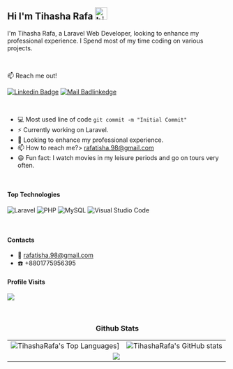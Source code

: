 ## Hi I'm Tihasha Rafa <img src="https://user-images.githubusercontent.com/1303154/88677602-1635ba80-d120-11ea-84d8-d263ba5fc3c0.gif" width="28px" height="28px" alt="hi">

<!-- <div id="header" align="center">
  <img src="https://media.giphy.com/media/M9gbBd9nbDrOTu1Mqx/giphy.gif" width="100"/>
</div> -->

I'm Tihasha Rafa, a Laravel Web Developer, looking to enhance my professional experience. I Spend most of my time coding on various projects.

<br />

:mailbox: Reach me out!

[![Linkedin Badge](https://img.shields.io/badge/-TihashaRafa-0e76a8?style=flat&labelColor=0e76a8&logo=linkedin&logoColor=white)](https://www.linkedin.com/in/tihasha-rafa/) [![Mail Badlinkedge](https://img.shields.io/badge/-TihashaRafa-c0392b?style=flat&labelColor=c0392b&logo=gmail&logoColor=white)](mailto:rafatisha.98@gmail.com)

<br />

- :computer: Most used line of code `git commit -m "Initial Commit"`
- ⚡ Currently working on Laravel.
- 🔭 Looking to enhance my professional experience.
- 📫 How to reach me?> rafatisha.98@gmail.com
- 😄 Fun fact: I watch movies in my leisure periods and go on tours very often.

<br />

#### Top Technologies

<!-- TODO: Make technologies links takes you to repositories -->

![Laravel](https://img.shields.io/badge/laravel-%23FF2D20.svg?style=for-the-badge&logo=laravel&logoColor=white) ![PHP](https://img.shields.io/badge/php-%23777BB4.svg?style=for-the-badge&logo=php&logoColor=white) ![MySQL](https://img.shields.io/badge/mysql-%2300f.svg?style=for-the-badge&logo=mysql&logoColor=white) ![Visual Studio Code](https://img.shields.io/badge/Visual%20Studio%20Code-0078d7.svg?style=for-the-badge&logo=visual-studio-code&logoColor=white)

<br />

#### Contacts
- :email: rafatisha.98@gmail.com
- :phone: +8801775956395

#### Profile Visits 

![](https://komarev.com/ghpvc/?username=Tihasha16)

<br />

<p align="center">
   <table>
   <h3 align="center">Github Stats</h3>
     <tr>
       <td><img align="center" alt="TihashaRafa's Top Languages]" src="https://github-readme-stats.vercel.app/api/top-langs/?username=Tihasha16&layout=compact&theme=tokyonight&hide_border=true"></td>
       <td><img align="center" alt="TihashaRafa's GitHub stats" src="https://github-readme-stats.vercel.app/api?username=Tihasha16&show_icons=true&theme=tokyonight&hide_border=true" /></td>
     </tr>
     <tr>
        <td  colspan="2" align="center"><img src="https://streak-stats.demolab.com/?user=Tihasha16&theme=tokyonight&hide_border=true"></td>
     </tr>
   </table>
</p>


<!-- #### Github Stats -->
<!-- 
<img align="left" src="https://github-readme-stats.vercel.app/api/top-langs?username=JannatunNaeem141&show_icons=true&locale=en&layout=compact&theme=tokyonight" alt="Jannatun Naeem" />

![JannatunNaeem's GitHub stats](https://github-readme-stats.vercel.app/api?username=JannatunNaeem141&hide=contribs,prs&theme=tokyonight) -->

